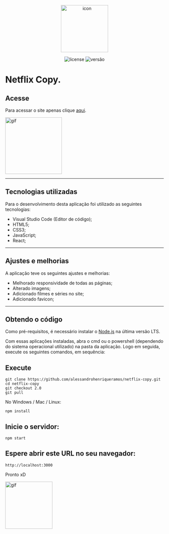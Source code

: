 <p align="center">
    <img src="https://icons.iconarchive.com/icons/papirus-team/papirus-apps/128/netflix-icon.png" alt="icon" height="150px">
</p>

<p align="center">
    <img src="https://img.shields.io/github/license/mashape/apistatus.svg" alt="license"/>
    <img src="https://img.shields.io/badge/version-2.0.4-red" alt="versão">
</p>

# Netflix Copy.

## Acesse

Para acessar o site apenas clique [aqui](https://netflixcopy.vercel.app/).

<img src="https://media.giphy.com/media/LnuOPA23FxnCoW7RBI/giphy.gif" alt="gif" height="180px" >

---

## Tecnologias utilizadas

Para o desenvolvimento desta aplicação foi utilizado as seguintes tecnologias:

* Visual Studio Code (Editor de código);
* HTML5;
* CSS3;
* JavaScript; 
* React;

---

## Ajustes e melhorias

A aplicação teve os seguintes ajustes e melhorias:

* Melhorado responsividade de todas as páginas;
* Alterado imagens;
* Adicionado filmes e séries no site;
* Adicionado favicon;

---

## Obtendo o código

Como pré-requisitos, é necessário instalar o [Node.js](https://nodejs.org/pt-br/download/) na última versão LTS.

Com essas aplicações instaladas, abra o cmd ou o powershell (dependendo do sistema operacional utilizado) na pasta da aplicação. Logo em seguida, execute os seguintes comandos, em sequência:

## Execute

```
git clone https://github.com/alessandrohenriqueramos/netflix-copy.git
cd netflix-copy
git checkout 2.0
git pull
```

No Windows / Mac / Linux:

```
npm install
```

## Inicie o servidor:

```
npm start
```

## Espere abrir este URL no seu navegador:

```
http://localhost:3000
```

Pronto xD

<img src="https://media.giphy.com/media/AFdcYElkoNAUE/giphy.gif" alt="gif" height="150px" >